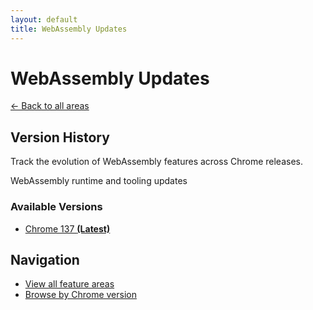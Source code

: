 ```yaml
---
layout: default
title: WebAssembly Updates
---
```


# WebAssembly Updates

[← Back to all areas](../)

## Version History

Track the evolution of WebAssembly features across Chrome releases.

WebAssembly runtime and tooling updates



### Available Versions

- [Chrome 137 **(Latest)**](./chrome-137.html)

## Navigation

- [View all feature areas](../)
- [Browse by Chrome version](../../versions/)
